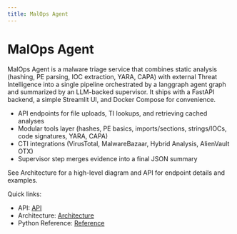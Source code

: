 ```yaml
---
title: MalOps Agent
---
```


# MalOps Agent

MalOps Agent is a malware triage service that combines static analysis (hashing, PE parsing, IOC extraction, YARA, CAPA) with external Threat Intelligence into a single pipeline orchestrated by a langgraph agent graph and summarized by an LLM-backed supervisor. It ships with a FastAPI backend, a simple Streamlit UI, and Docker Compose for convenience.

- API endpoints for file uploads, TI lookups, and retrieving cached analyses
- Modular tools layer (hashes, PE basics, imports/sections, strings/IOCs, code signatures, YARA, CAPA)
- CTI integrations (VirusTotal, MalwareBazaar, Hybrid Analysis, AlienVault OTX)
- Supervisor step merges evidence into a final JSON summary

See Architecture for a high-level diagram and API for endpoint details and examples.

Quick links:

- API: [API](api.md)
- Architecture: [Architecture](architecture/overall.md)
- Python Reference: [Reference](reference/api_app.md)
